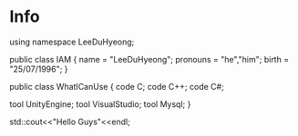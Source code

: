 # Info

using namespace LeeDuHyeong;

public class IAM
{
name = "LeeDuHyeong";
pronouns = "he","him";
birth = "25/07/1996";
}


public class WhatICanUse
{
code C;
code C++;
code C#;

tool UnityEngine;
tool VisualStudio;
tool Mysql;
}

std::cout<<"Hello Guys"<<endl;
